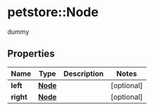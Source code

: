 # petstore::Node

dummy

## Properties
Name | Type | Description | Notes
------------ | ------------- | ------------- | -------------
**left** | [**Node**](Node.md) |  | [optional] 
**right** | [**Node**](Node.md) |  | [optional] 


